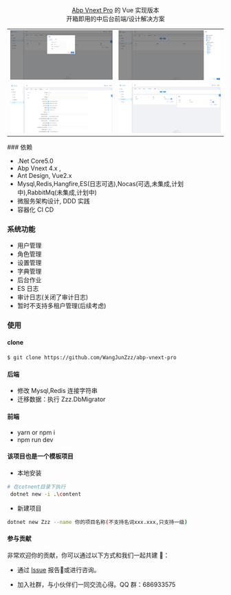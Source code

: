 <div align="center">

[Abp Vnext Pro](https://github.com/WangJunZzz/abp-vnext-pro) 的 Vue 实现版本  
开箱即用的中后台前端/设计解决方案

<table>
    <tr>
        <td><img src="./images/user.png"/></td>
        <td><img src="./images/role.png"/></td>
    </tr>
    <tr>
         <td><img src="./images/setting.png"/></td>
        <td><img src="./images/dic.png"/></td>
    </tr>
</table>
</div>
### 依赖

- .Net Core5.0
- Abp Vnext 4.x ,
- Ant Design, Vue2.x
- Mysql,Redis,Hangfire,ES(日志可选),Nocas(可选,未集成,计划中),RabbitMq(未集成,计划中)
- 微服务架构设计, DDD 实践
- 容器化 CI CD

### 系统功能

- 用户管理
- 角色管理
- 设置管理
- 字典管理
- 后台作业
- ES 日志
- 审计日志(关闭了审计日志)
- 暂时不支持多租户管理(后续考虑)

### 使用

#### clone

```bash
$ git clone https://github.com/WangJunZzz/abp-vnext-pro
```

#### 后端

- 修改 Mysql,Redis 连接字符串
- 迁移数据：执行 Zzz.DbMigrator

#### 前端

- yarn or npm i
- npm run dev

#### 该项目也是一个模板项目

- 本地安装

```bash
# 在cotnent目录下执行
 dotnet new -i .\content
```

- 新建项目

```bash
dotnet new Zzz --name 你的项目名称(不支持名词xxx.xxx,只支持一级)
```

#### 参与贡献

非常欢迎你的贡献，你可以通过以下方式和我们一起共建 :star2:：

- 通过 [Issue](https://github.com/WangJunZzz/abp-vnext-pro/issues) 报告:bug:或进行咨询。

- 加入社群，与小伙伴们一同交流心得。QQ 群：686933575
